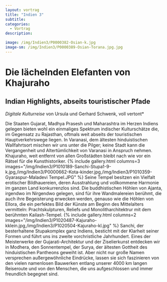 ```yaml
---
layout: vortrag
title: "Indien 3"
subtitle: 
categories:
  - Vortrag
description: 

image: /img/Indien3/P0000382-Osian-k.jpg
image-sm: /img/Indien3/P0000389-Osian-Torana.jpg.jpg
---
```

Die lächelnden Elefanten von Khajuraho
====================================== 
 
Indian Highlights, abseits touristischer Pfade
----------------------------------------------

*Digitale Kulturreise*
von Ursula und Gerhard Schwenk, voll vertont*

Die Staaten Gujarat, Madhya Prasesh und Maharashtra im Herzen Indiens gelegen bieten wohl ein einmaliges Spektrum indischer Kulturschätze die, im Gegensatz zu Rajasthan, oftmals weit abseits der touristischen Hauptverkehrswege liegen. In Varanasi, dem ältesten hinduistischen Wallfahrtsort mischen wir uns unter die Pilger; keine Stadt kann die Vergangenheit und Altertümlichkeit von Varanasi in Anspruch nehmen. Khajuraho, weit entfernt von allen Großstädten bleibt nach wie vor ein Rätsel für die Kunsthistoriker. 
{% include gallery.html columns=3 images="/img/Indien3/P1010189-Sanchi-Stupa1-9-k.jpg,/img/Indien3/P0000662-Kota-kinder.jpg,/img/Indien3/P1010359-Gyaraspur-Maladevi Tempel.JPG" %}
Seine Tempel besitzen ein Vielfalt erotischer Bildhauereien, deren Ausstrahlung und vollkommene Harmonie im ganzen Land konkurrenzlos sind. Die buddhistischen Höhlen von Ajanta, irgendwo im Nirgendwo gelegen, sind für ihre Wandmalereien berühmt, die auch ihre Begeisterung erwecken werden, genauso wie die Höhlen von Ellora, die ein perfektes Bild der Künste am Beginn des Mittelalters vermitteln: Prachtskulpturen, Reliefs und Monolitharchitektrur mit dem berühmten Kailash-Tempel. 
{% include gallery.html columns=2 images="/img/Indien3/P1020487-Kajuraho-kklein.jpg,/img/Indien3/P1020504-Kajuraho-kl.jpg" %}
Sanchi, der besterhaltene Stupakomplex ganz Indiens, besticht mit der Klarheit seiner Formen und führt uns ins zweite vorchristliche Jahrhundert. Eines der Meisterwerke der Gujarati-Architektur und der Ziselierkunst entdecken wir in Modhera, den Sonnentempel, der Surya, der ältesten Gottheit des hinduistischen Pantheons geweiht ist. Aber nicht nur große Namen versprechen außergewöhnliche Eindrücke, lassen sie sich faszinieren von den vielen namenlosen Bauwerken entlang unserer 4000 km langen Reiseroute und von den Menschen, die uns aufgeschlossen und immer freundlich begegnet sind. 